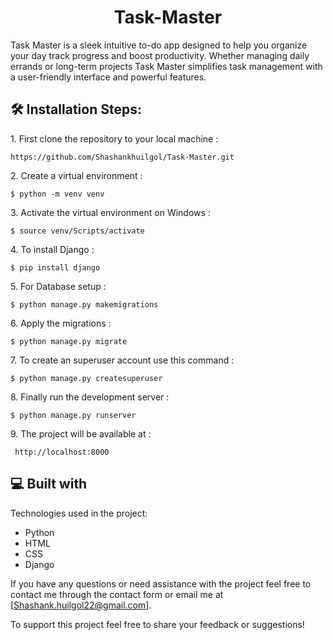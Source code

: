 <h1 align="center" id="title">Task-Master</h1>

<p id="description">Task Master is a sleek intuitive to-do app designed to help you organize your day track progress and boost productivity. Whether managing daily errands or long-term projects Task Master simplifies task management with a user-friendly interface and powerful features.</p>

<h2>🛠️ Installation Steps:</h2>

<p>1. First clone the repository to your local machine :</p>

```
https://github.com/Shashankhuilgol/Task-Master.git
```

<p>2. Create a virtual environment :</p>

```
$ python -m venv venv
```

<p>3. Activate the virtual environment on Windows :</p>

```
$ source venv/Scripts/activate
```

<p>4. To install Django :</p>

```
$ pip install django
```

<p>5. For Database setup :</p>

```
$ python manage.py makemigrations
```

<p>6. Apply the migrations :</p>

```
$ python manage.py migrate
```

<p>7. To create an superuser account use this command :</p>

```
$ python manage.py createsuperuser
```

<p>8. Finally run the development server :</p>

```
$ python manage.py runserver
```

<p>9. The project will be available at :</p>

```
 http://localhost:8000
```

  
  
<h2>💻 Built with</h2>

Technologies used in the project:

*   Python
*   HTML
*   CSS
*   Django


If you have any questions or need assistance with the project feel free to contact me through the contact form or email me at \[Shashank.huilgol22@gmail.com\].<p>To support this project feel free to share your feedback or suggestions!</p>
